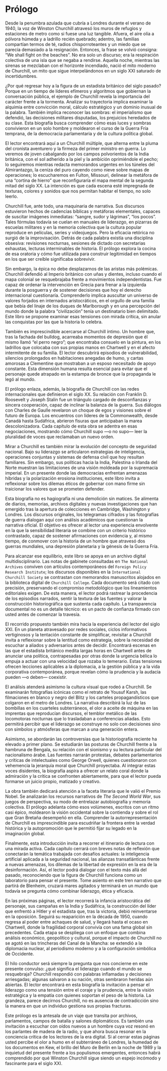 # Prólogo

Desde la penumbra azulada que cubría a Londres durante el verano de 1940, la voz de Winston Churchill atravesó los muros de refugios y estaciones de metro como si fuese una luz tangible. Afuera, el aire olía a pólvora húmeda y a ladrillo recién quebrado; adentro, las familias compartían termos de té, radios chisporroteantes y un miedo que se parecía demasiado a la resignación. Entonces, la frase se volvió consigna: “We shall fight on the beaches”. No era solo un discurso; era la respiración colectiva de una isla que se negaba a rendirse. Aquella noche, mientras las sirenas se mezclaban con el horizonte incendiado, nació el mito moderno de Churchill, un mito que sigue interpelándonos en un siglo XXI saturado de incertidumbres.

¿Por qué regresar hoy a la figura de un estadista británico del siglo pasado? Porque en un tiempo de líderes efímeros y algoritmos que gobiernan la conversación pública, el ejemplo de Churchill revela la importancia del carácter frente a la tormenta. Analizar su trayectoria implica examinar la alquimia entre convicción moral, cálculo estratégico y un dominio inusual de la palabra. También implica reconocer las sombras: el imperialismo que defendió, las decisiones militares disputadas, los prejuicios heredados de su clase. Esta biografía busca comprender cómo esas luces y sombras convivieron en un solo hombre y moldearon el curso de la Guerra Fría temprana, de la democracia parlamentaria y de la cultura política global.

El lector encontrará aquí a un Churchill múltiple, que alterna entre la pluma del cronista aventurero y la firmeza del primer ministro en guerra. Lo veremos de joven cabalgando por los campos polvorientos de la India británica, con el sol adherido a la piel y la ambición oprimiéndole el pecho; lo seguiremos mientras redacta memorandos urgentes en los túneles del Almirantazgo, la ceniza del puro cayendo como nieve sobre mapas de operaciones; lo escucharemos en Fulton, Missouri, delinear la metáfora de una “cortina de hierro” que reconfiguraría el mapa mental de la segunda mitad del siglo XX. La intención es que cada escena esté impregnada de texturas, colores y sonidos que nos permitan habitar el tiempo, no solo leerlo.

Churchill fue, ante todo, una maquinaria de narrativa. Sus discursos estuvieron hechos de cadencias bíblicas y metáforas elementales, capaces de suscitar imágenes inmediatas: “sangre, sudor y lágrimas”, “los pocos”. Tales fórmulas todavía se cuelan en manuales de liderazgo, en pizarras de escuelas militares y en la memoria colectiva que la cultura popular reproduce en películas, series y videojuegos. Pero la eficacia retórica no surgió de la improvisación. Detrás de cada palabra existía una disciplina obsesiva: revisiones nocturnas, sesiones de dictado con secretarias exhaustas, lecturas interminables de historia. El prólogo explora la cocina de esa oratoria y cómo fue utilizada para construir legitimidad en tiempos en los que ser creíble significaba sobrevivir.

Sin embargo, la épica no debe desplazarnos de las aristas más polémicas. Churchill defendió al Imperio británico con uñas y dientes, incluso cuando el mapa colonial se resquebrajaba frente a movimientos independentistas. Fue capaz de ordenar la intervención en Grecia para frenar a la izquierda durante la posguerra y de sostener decisiones que hoy el derecho internacional cuestionaría. Comprenderlo implica auscultar un universo de valores forjados en internados aristocráticos, en el orgullo de una familia que bebía del linaje de los duques de Marlborough y en una percepción del mundo donde la palabra “civilización” tenía un destinatario bien delimitado. Este libro se propone examinar esas tensiones con mirada crítica, sin anular las conquistas por las que la historia lo celebra.

También es imprescindible acercarse al Churchill íntimo. Un hombre que, tras la fachada del bulldog, acarreaba momentos de depresión que él mismo llamó “el perro negro”; que encontraba consuelo en la pintura, en los ladrillos que colocaba con sus propias manos en Chartwell y en el afecto intermitente de su familia. El lector descubrirá episodios de vulnerabilidad, silencios prolongados en habitaciones anegadas de humo, y cartas amorosas a Clementine que mostraban a un esposo necesitado de apoyo constante. Esta dimensión humana resulta esencial para evitar que el personaje quede atrapado en la estampa de bronce que la propaganda le legó al mundo.

El prólogo enlaza, además, la biografía de Churchill con las redes internacionales que definieron el siglo XX. Su relación con Franklin D. Roosevelt y Joseph Stalin fue un triángulo cargado de desconfianzas y sincera cooperación, capaz de inclinar la balanza de la guerra. Sus diálogos con Charles de Gaulle revelaron un choque de egos y visiones sobre el futuro de Europa. Los encuentros con líderes de la Commonwealth, desde Canadá hasta Sudáfrica, abrieron fisuras que anticipaban la marea descolonizadora. Cada capítulo de esta obra se adentra en esas negociaciones, mostrando cómo Churchill supo —o no supo— leer la pluralidad de voces que reclamaban un nuevo orden.

Mirar a Churchill es también mirar la evolución del concepto de seguridad nacional. Bajo su liderazgo se articularon estrategias de inteligencia, operaciones conjuntas y sistemas de defensa civil que hoy resultan familiares. Sin embargo, sus políticas hacia la India, Palestina o Irlanda del Norte muestran las limitaciones de una visión moldeada por la supremacía imperial. En un presente donde las democracias enfrentan amenazas híbridas y la polarización erosiona instituciones, este libro invita a reflexionar sobre los dilemas éticos de gobernar con mano firme sin traicionar los valores que se prometen defender.

Esta biografía no es hagiografía ni una demolición sin matices. Se alimenta de diarios, memorias, archivos digitales y nuevas investigaciones que han emergido tras la apertura de colecciones en Cambridge, Washington y Londres. Los discursos originales, los telegramas cifrados y las fotografías de guerra dialogan aquí con análisis académicos que cuestionan la narrativa oficial. El objetivo es ofrecer al lector una experiencia envolvente en la que la sensibilidad literaria se combine con un criterio histórico contrastado, capaz de sostener afirmaciones con evidencia y, al mismo tiempo, de conmover con la historia de un hombre que atravesó dos guerras mundiales, una depresión planetaria y la génesis de la Guerra Fría.

Para alcanzar ese equilibrio, este libro se apoya en un archivo digital multidisciplinario. Las notas de gabinete consultadas en `The National Archives` conviven con artículos contemporáneos del `Foreign Policy Research Institute`; los discursos disponibles en la `International Churchill Society` se contrastan con memorandos manuscritos alojados en la biblioteca digital de `Churchill College`. Cada documento será citado con precisión, preservando el compromiso metodológico que los lineamientos editoriales exigen. De esta manera, el lector podrá rastrear la procedencia de los episodios narrados, sentir la textura de las fuentes y valorar la construcción historiográfica que sustenta cada capítulo. La transparencia documental no es un detalle técnico: es un pacto de confianza firmado con usted antes de comenzar la travesía.

El recorrido propuesto también mira hacia la experiencia del lector del siglo XXI. En un planeta atravesado por redes sociales, ciclos informativos vertiginosos y la tentación constante de simplificar, revisitar a Churchill invita a reflexionar sobre la lentitud como estrategia, sobre la necesidad de escuchar a aliados y adversarios antes de decidir. Encontrará escenas en las que el estadista británico medita largas horas en Chartwell antes de anunciar una política, contrapesadas por otras donde la urgencia bélica lo empuja a actuar con una velocidad que rozaba lo temerario. Estas tensiones ofrecen lecciones aplicables a la diplomacia, a la gestión pública y a la vida corporativa contemporánea, porque revelan cómo la prudencia y la audacia pueden —o deben— coexistir.

El análisis atenderá asimismo la cultura visual que rodeó a Churchill. Se examinarán fotografías icónicas como el retrato de Yousuf Karsh, las filmaciones en blanco y negro del Blitz y los carteles propagandísticos que colgaron en el metro de Londres. La narrativa describirá la luz de las bombillas en los cuarteles subterráneos, el olor a aceite de máquina en las imprentas que reproducían discursos, el temblor metálico de las locomotoras nocturnas que lo trasladaban a conferencias aliadas. Esto permitirá percibir que el liderazgo se construye no solo con decisiones sino con símbolos y atmósferas que marcan a una generación entera.

Asimismo, se abordarán las controversias que la historiografía reciente ha elevado a primer plano. Se estudiarán las posturas de Churchill frente a la hambruna de Bengala, su relación con el sionismo y su lectura particular del nacionalismo árabe. Las fuentes narrarán protestas, debates parlamentarios y críticas de intelectuales como George Orwell, quienes cuestionaron con vehemencia la jerarquía moral que Churchill proyectaba. Al integrar estas voces disidentes, la biografía aspira a ofrecer un relato coral donde la admiración y la crítica se confronten abiertamente, para que el lector pueda formarse un juicio propio, matizado y creativo.

La obra también dedicará atención a la faceta literaria que le valió el Premio Nobel. Se analizarán los recursos narrativos de *The Second World War*, sus juegos de perspectiva, su modo de entrelazar autobiografía y memoria colectiva. El prólogo adelanta cómo esos volúmenes, escritos con un ritmo casi épico, moldearon la visión occidental sobre la contienda y sobre el rol que Gran Bretaña desempeñó en ella. Comprender la autorrepresentación de Churchill es imprescindible para escudriñar la frontera entre la verdad histórica y la autopromoción que le permitió fijar su legado en la imaginación global.

Finalmente, esta introducción invita a recorrer el itinerario de lectura con una mirada activa. Cada capítulo cerrará con breves notas de reflexión que conectarán la temática trabajada con desafíos actuales: la inteligencia artificial aplicada a la seguridad nacional, las alianzas transatlánticas frente a nuevas amenazas, los dilemas de la libertad de expresión en la era de la desinformación. Así, el lector podrá dialogar con el texto más allá del pasado, reconociendo que la figura de Churchill funciona como un laboratorio para pensar el presente. Tome asiento en este tren narrativo que partirá de Blenheim, cruzará mares agitados y terminará en un mundo que todavía se pregunta cómo combinar liderazgo, ética y eficacia.

En las próximas páginas, el lector recorrerá la infancia aristocrática del personaje, sus campañas en la India y Sudáfrica, la construcción del líder que enfrentó a Hitler y el estadista que, tras la victoria, debió reinventarse en la oposición. Seguirá su reaparición en la década de 1950, cuando regresa al poder entre achaques de salud, y llegará hasta el ocaso en Chartwell, donde la fragilidad corporal convivía con una fama global sin precedentes. Cada etapa se despliega con un enfoque que combina análisis económico, geopolítico y cultural, porque el impacto de Churchill no se agotó en las trincheras del Canal de la Mancha: se extendió a la diplomacia nuclear, al periodismo moderno y a la configuración simbólica de Occidente.

El hilo conductor será siempre la pregunta que nos concierne en este presente convulso: ¿qué significa el liderazgo cuando el mundo se resquebraja? Churchill respondió con palabras inflamadas y decisiones arriesgadas; algunas salvaron a su nación, otras sembraron heridas aún abiertas. El lector encontrará en esta biografía la invitación a pensar el liderazgo como una tensión entre el coraje y la prudencia, entre la visión estratégica y la empatía con quienes soportan el peso de la historia. La grandeza, parece decirnos Churchill, no es ausencia de contradicción sino la manera en que un individuo gestiona sus propias fracturas.

Este prólogo es la antesala de un viaje que transita por archivos, parlamentos, campos de batalla y salones diplomáticos. Es también una invitación a escuchar con oídos nuevos a un hombre cuya voz resonó en los parlantes de madera de la radio, y que ahora busca resonar en la conciencia crítica de los lectores de la era digital. Si al cerrar estas páginas usted percibe el olor a humo en el subterráneo de Londres, la humedad de los documentos en Kew, el brillo del Muro de Berlín en la noche de 1989 y la inquietud del presente frente a los populismos emergentes, entonces habrá comprendido por qué Winston Churchill sigue siendo un espejo incómodo y fascinante para el siglo XXI.
